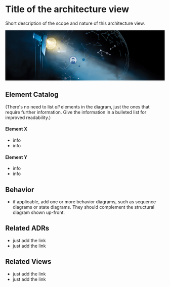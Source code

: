 # Title of the architecture view 
Short description of the scope and nature of this architecture view. 

![Alt text - name of the view](../images/spotlight.jpeg)

## Element Catalog 
(There's no need to list *all* elements in the diagram, just the ones that require further information. Give the 
 information in a bulleted list for improved readability.)

#### Element X
- info
- info

#### Element Y
- info
- info

## Behavior
- if applicable, add one or more behavior diagrams, such as sequence diagrams or state diagrams. They should complement 
the structural diagram shown up-front.
 
## Related ADRs 
- just add the link
- just add the link

## Related Views
- just add the link 
- just add the link